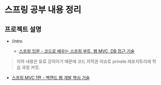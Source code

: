 # 스프링 공부 내용 정리

## 프로젝트 설명

* /intro

    * [스프링 입문 - 코드로 배우는 스프링 부트, 웹 MVC, DB 접근 기술](https://www.inflearn.com/course/%EC%8A%A4%ED%94%84%EB%A7%81-%EC%9E%85%EB%AC%B8-%EC%8A%A4%ED%94%84%EB%A7%81%EB%B6%80%ED%8A%B8/dashboard)

> 이하 내용은 유료 강의이기 때문에 코드 저작권 이슈로 private 레포지토리에 학습 과정 커밋.

* [스프링 MVC 1편 - 백엔드 웹 개발 핵심 기술](https://www.inflearn.com/course/%EC%8A%A4%ED%94%84%EB%A7%81-mvc-1/dashboard)

